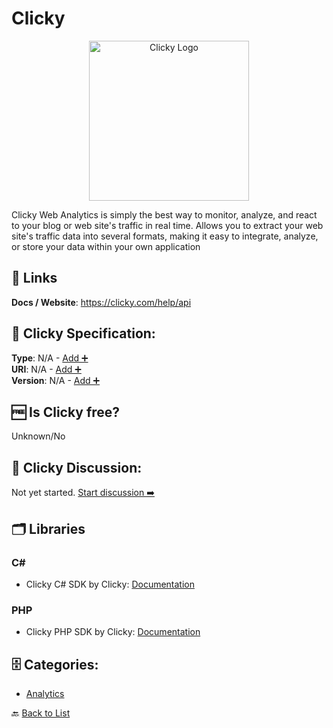 # Clicky
<p align="center">
    <img width="256" src="https://raw.githubusercontent.com/apis-list/apis-list/main/apis/clicky/logo_256x256.png" alt="Clicky Logo"/>
</p>
Clicky Web Analytics is simply the best way to monitor, analyze, and react to your blog or web site's traffic in real time. Allows you to extract your web site's traffic data into several formats, making it easy to integrate, analyze, or store your data within your own application

##  🔗 Links
**Docs / Website**: https://clicky.com/help/api

## 🧬 Clicky Specification:
**Type**: N/A - [Add ➕](https://github.com/apis-list/apis-list/edit/main/apis/clicky/clicky.yaml)  
**URI**: N/A - [Add ➕](https://github.com/apis-list/apis-list/edit/main/apis/clicky/clicky.yaml)  
**Version**: N/A - [Add ➕](https://github.com/apis-list/apis-list/edit/main/apis/clicky/clicky.yaml)

## 🆓 Is Clicky free?
 Unknown/No 

## 💬 Clicky Discussion:
Not yet started. [Start discussion ➡️](https://github.com/apis-list/apis-list/discussions/new)

## 🗂️ Libraries
### C#
- Clicky C# SDK by Clicky: [Documentation](https://clicky.com/help/apps-plugins#csharp)
### PHP
- Clicky PHP SDK by Clicky: [Documentation](https://clicky.com/help/apps-plugins#php)


## 🗄️ Categories:
- [Analytics](https://github.com/apis-list/apis-list#analytics-)

🔙  [Back to List](https://github.com/apis-list/apis-list)
